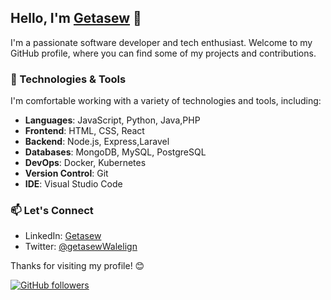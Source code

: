 <!-- Getasew -->
## Hello, I'm [Getasew](https://www.linkedin.com/in/geta-walelign/) 👋

I'm a passionate software developer and tech enthusiast. Welcome to my GitHub profile, where you can find some of my projects and contributions.

### 🔧 Technologies & Tools

I'm comfortable working with a variety of technologies and tools, including:

- **Languages**: JavaScript, Python, Java,PHP
- **Frontend**: HTML, CSS, React
- **Backend**: Node.js, Express,Laravel
- **Databases**: MongoDB, MySQL, PostgreSQL
- **DevOps**: Docker, Kubernetes
- **Version Control**: Git
- **IDE**: Visual Studio Code


### 📫 Let's Connect

- LinkedIn: [Getasew](https://www.linkedin.com/in/geta-walelign/)
- Twitter: [@getasewWalelign](https://twitter.com/GetasewWalelign)

Thanks for visiting my profile! 😊

[![GitHub followers](https://img.shields.io/github/followers/getaseww?label=Follow&style=social)](https://github.com/getaseww)

